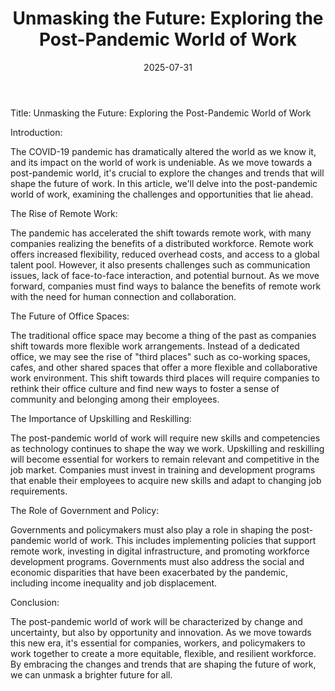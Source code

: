 ﻿---
title: "Unmasking the Future: Exploring the Post-Pandemic World of Work"
date: 2025-07-31
draft: false
---

Title: Unmasking the Future: Exploring the Post-Pandemic World of Work

Introduction:

The COVID-19 pandemic has dramatically altered the world as we know it, and its impact on the world of work is undeniable. As we move towards a post-pandemic world, it's crucial to explore the changes and trends that will shape the future of work. In this article, we'll delve into the post-pandemic world of work, examining the challenges and opportunities that lie ahead.

The Rise of Remote Work:

The pandemic has accelerated the shift towards remote work, with many companies realizing the benefits of a distributed workforce. Remote work offers increased flexibility, reduced overhead costs, and access to a global talent pool. However, it also presents challenges such as communication issues, lack of face-to-face interaction, and potential burnout. As we move forward, companies must find ways to balance the benefits of remote work with the need for human connection and collaboration.

The Future of Office Spaces:

The traditional office space may become a thing of the past as companies shift towards more flexible work arrangements. Instead of a dedicated office, we may see the rise of "third places" such as co-working spaces, cafes, and other shared spaces that offer a more flexible and collaborative work environment. This shift towards third places will require companies to rethink their office culture and find new ways to foster a sense of community and belonging among their employees.

The Importance of Upskilling and Reskilling:

The post-pandemic world of work will require new skills and competencies as technology continues to shape the way we work. Upskilling and reskilling will become essential for workers to remain relevant and competitive in the job market. Companies must invest in training and development programs that enable their employees to acquire new skills and adapt to changing job requirements.

The Role of Government and Policy:

Governments and policymakers must also play a role in shaping the post-pandemic world of work. This includes implementing policies that support remote work, investing in digital infrastructure, and promoting workforce development programs. Governments must also address the social and economic disparities that have been exacerbated by the pandemic, including income inequality and job displacement.

Conclusion:

The post-pandemic world of work will be characterized by change and uncertainty, but also by opportunity and innovation. As we move towards this new era, it's essential for companies, workers, and policymakers to work together to create a more equitable, flexible, and resilient workforce. By embracing the changes and trends that are shaping the future of work, we can unmask a brighter future for all.
